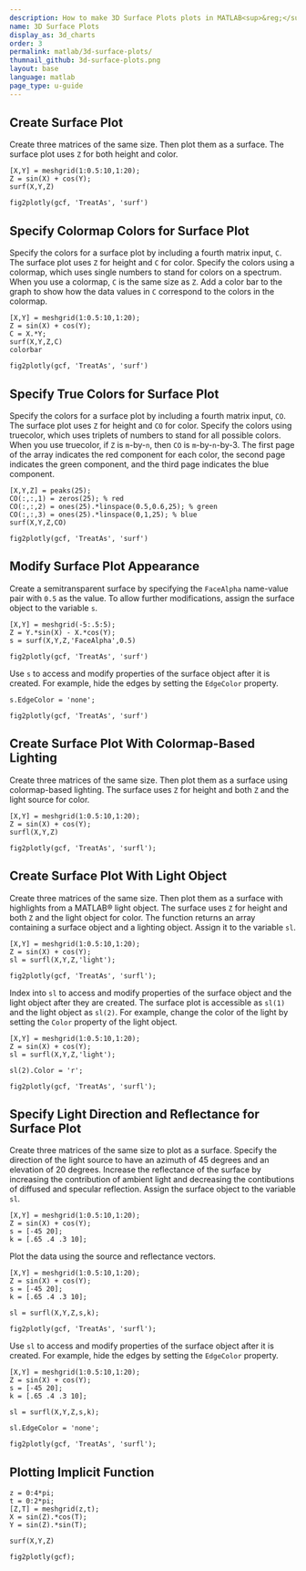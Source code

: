 ```yaml
---
description: How to make 3D Surface Plots plots in MATLAB<sup>&reg;</sup> with Plotly.
name: 3D Surface Plots
display_as: 3d_charts
order: 3
permalink: matlab/3d-surface-plots/
thumnail_github: 3d-surface-plots.png
layout: base
language: matlab
page_type: u-guide
---
```


## Create Surface Plot

Create three matrices of the same size. Then plot them as a surface. The surface plot uses `Z` for both height and color.

```{matlab}
[X,Y] = meshgrid(1:0.5:10,1:20);
Z = sin(X) + cos(Y);
surf(X,Y,Z)

fig2plotly(gcf, 'TreatAs', 'surf')
```

<!--------------------- EXAMPLE BREAK ------------------------->

## Specify Colormap Colors for Surface Plot

Specify the colors for a surface plot by including a fourth matrix input, `C`. The surface plot uses `Z` for height and `C` for color. Specify the colors using a colormap, which uses single numbers to stand for colors on a spectrum. When you use a colormap, `C` is the same size as `Z`. Add a color bar to the graph to show how the data values in `C` correspond to the colors in the colormap.

```{matlab}
[X,Y] = meshgrid(1:0.5:10,1:20);
Z = sin(X) + cos(Y);
C = X.*Y;
surf(X,Y,Z,C)
colorbar

fig2plotly(gcf, 'TreatAs', 'surf')
```


<!--------------------- EXAMPLE BREAK ------------------------->

## Specify True Colors for Surface Plot

Specify the colors for a surface plot by including a fourth matrix input, `CO`. The surface plot uses `Z` for height and `CO` for color. Specify the colors using truecolor, which uses triplets of numbers to stand for all possible colors. When you use truecolor, if `Z` is `m`-by-`n`, then `CO` is `m`-by-`n`-by-3. The first page of the array indicates the red component for each color, the second page indicates the green component, and the third page indicates the blue component.

```{matlab}
[X,Y,Z] = peaks(25);
CO(:,:,1) = zeros(25); % red
CO(:,:,2) = ones(25).*linspace(0.5,0.6,25); % green
CO(:,:,3) = ones(25).*linspace(0,1,25); % blue
surf(X,Y,Z,CO)

fig2plotly(gcf, 'TreatAs', 'surf')
```

<!--------------------- EXAMPLE BREAK ------------------------->

## Modify Surface Plot Appearance

Create a semitransparent surface by specifying the `FaceAlpha` name-value pair with `0.5` as the value. To allow further modifications, assign the surface object to the variable `s`. 

```{matlab}
[X,Y] = meshgrid(-5:.5:5);
Z = Y.*sin(X) - X.*cos(Y);
s = surf(X,Y,Z,'FaceAlpha',0.5)

fig2plotly(gcf, 'TreatAs', 'surf')
```


Use `s` to access and modify properties of the surface object after it is created. For example, hide the edges by setting the `EdgeColor` property. 

```{matlab}
s.EdgeColor = 'none';

fig2plotly(gcf, 'TreatAs', 'surf')
```


<!--------------------- EXAMPLE BREAK ------------------------->

## Create Surface Plot With Colormap-Based Lighting

Create three matrices of the same size. Then plot them as a surface using colormap-based lighting. The surface uses `Z` for height and both `Z` and the light source for color.

```{matlab}
[X,Y] = meshgrid(1:0.5:10,1:20);
Z = sin(X) + cos(Y);
surfl(X,Y,Z)

fig2plotly(gcf, 'TreatAs', 'surfl');
```

<!--------------------- EXAMPLE BREAK ------------------------->

## Create Surface Plot With Light Object

Create three matrices of the same size. Then plot them as a surface with highlights from a MATLAB® light object. The surface uses `Z` for height and both `Z` and the light object for color. The function returns an array containing a surface object and a lighting object. Assign it to the variable `sl`. 

```{matlab}
[X,Y] = meshgrid(1:0.5:10,1:20);
Z = sin(X) + cos(Y);
sl = surfl(X,Y,Z,'light');

fig2plotly(gcf, 'TreatAs', 'surfl');
```

Index into `sl` to access and modify properties of the surface object and the light object after they are created. The surface plot is accessible as `sl(1)` and the light object as `sl(2)`. For example, change the color of the light by setting the `Color` property of the light object.

```{matlab}
[X,Y] = meshgrid(1:0.5:10,1:20);
Z = sin(X) + cos(Y);
sl = surfl(X,Y,Z,'light');

sl(2).Color = 'r';

fig2plotly(gcf, 'TreatAs', 'surfl');
```


<!--------------------- EXAMPLE BREAK ------------------------->

## Specify Light Direction and Reflectance for Surface Plot

Create three matrices of the same size to plot as a surface. Specify the direction of the light source to have an azimuth of 45 degrees and an elevation of 20 degrees. Increase the reflectance of the surface by increasing the contribution of ambient light and decreasing the contibutions of diffused and specular reflection. Assign the surface object to the variable `sl`.

```{matlab}
[X,Y] = meshgrid(1:0.5:10,1:20);
Z = sin(X) + cos(Y);
s = [-45 20];
k = [.65 .4 .3 10];
```

Plot the data using the source and reflectance vectors.

```{matlab}
[X,Y] = meshgrid(1:0.5:10,1:20);
Z = sin(X) + cos(Y);
s = [-45 20];
k = [.65 .4 .3 10];

sl = surfl(X,Y,Z,s,k);

fig2plotly(gcf, 'TreatAs', 'surfl');
```

Use `sl` to access and modify properties of the surface object after it is created. For example, hide the edges by setting the `EdgeColor` property.

```{matlab}
[X,Y] = meshgrid(1:0.5:10,1:20);
Z = sin(X) + cos(Y);
s = [-45 20];
k = [.65 .4 .3 10];

sl = surfl(X,Y,Z,s,k);

sl.EdgeColor = 'none';

fig2plotly(gcf, 'TreatAs', 'surfl');
```

<!--------------------- EXAMPLE BREAK ------------------------->

## Plotting Implicit Function


```{matlab}
z = 0:4*pi;
t = 0:2*pi;
[Z,T] = meshgrid(z,t);
X = sin(Z).*cos(T);
Y = sin(Z).*sin(T);

surf(X,Y,Z)

fig2plotly(gcf);
```

<!--------------------- EXAMPLE BREAK ------------------------->